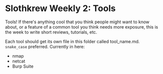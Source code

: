 # Slothkrew Weekly 2: Tools

Tools! If there's anything cool that you think people might want to know about, or a feature of a common tool you think needs more exposure, this is the week to write short reviews, tutorials, etc.

Each tool should get its own file in this folder called tool_name.md. `snake_case` preferred. Currently in here:

 * nmap
 * netcat
 * Burp Suite
